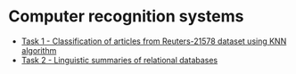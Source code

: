 # Computer recognition systems
 - [Task 1 - Classification of articles from Reuters-21578 dataset using KNN algorithm](task1)
 - [Task 2 - Linguistic summaries of relational databases](task2)